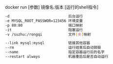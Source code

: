 docker run [参数] 镜像名:版本 [运行的shell指令]
```bash
-d                           后台运行
-e MYSQL_ROOT_PASSWOR=123456 环境变量
-p 80:80                     端口映射
-it                          阻塞运行
-v /suzhu:/rongqi            文件[夹]映射
```
```bash
--link mysql:mysql           链接其他容器
--rm                         运行结束后自动销毁
--name                       指定容器运行后的名字
--restart always             机器重启后是否自动运行
```
